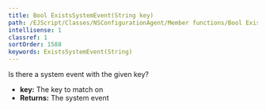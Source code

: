 ```yaml
---
title: Bool ExistsSystemEvent(String key)
path: /EJScript/Classes/NSConfigurationAgent/Member functions/Bool ExistsSystemEvent(String p_0)
intellisense: 1
classref: 1
sortOrder: 1588
keywords: ExistsSystemEvent(String)
---
```



Is there a system event with the given key?



* **key:** The key to match on
* **Returns:** The system event


